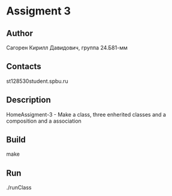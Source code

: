 # Assigment 3
## Author
Сагорен Кирилл Давидович, группа 24.Б81-мм
## Contacts
st128530student.spbu.ru
## Description
HomeAssigment-3 - Make a class, three enherited classes and a composition and a association
## Build
make
## Run
./runClass
